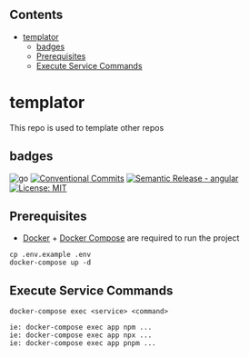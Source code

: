 <!-- START doctoc generated TOC please keep comment here to allow auto update -->
<!-- DON'T EDIT THIS SECTION, INSTEAD RE-RUN doctoc TO UPDATE -->
## Contents

- [templator](#templator)
  - [badges](#badges)
  - [Prerequisites](#prerequisites)
  - [Execute Service Commands](#execute-service-commands)

<!-- END doctoc generated TOC please keep comment here to allow auto update -->

# templator
This repo is used to template other repos

## badges
![go](https://img.shields.io/badge/Go-v1.19-blue)
[![Conventional Commits](https://img.shields.io/badge/Conventional%20Commits-1.0.0-%23FE5196?logo=conventionalcommits&logoColor=white)](https://conventionalcommits.org) 
[![Semantic Release - angular](https://img.shields.io/static/v1?label=Semantic+Release&message=angular&color=e10079&logo=semantic-release)](https://github.com/semantic-release/semantic-release) [![License: MIT](https://img.shields.io/badge/License-MIT-yellow.svg)](https://opensource.org/licenses/MIT)


## Prerequisites
- [Docker](https://docs.docker.com/get-docker/) + [Docker Compose](https://docs.docker.com/compose/install/) are required to run the project
```
cp .env.example .env
docker-compose up -d
```

## Execute Service Commands
```
docker-compose exec <service> <command>

ie: docker-compose exec app npm ...
ie: docker-compose exec app npx ...
ie: docker-compose exec app pnpm ...
```
